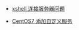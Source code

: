 - [xshell 连接服务器问题](doc/other/linux/xshell连接服务器问题.md)

- [CentOS7 添加自定义服务](doc/other/linux/CentOS7添加自定义服务.md)
